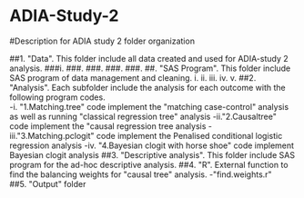 # ADIA-Study-2
#Description for ADIA study 2 folder organization 

##1. "Data".  This folder include all data created and used for ADIA-study 2 analysis.
###i. 
###.
###.
###.
###.
##. "SAS Program". This folder include SAS program of data management and cleaning.
    i.
    ii.
    iii.
    iv.
    v.
##2. "Analysis". Each subfolder include the analysis for each outcome with the following program codes.   
-i. "1.Matching.tree" code implement the "matching case-control" analysis as well as running "classical regression tree" analysis
-ii."2.Causaltree" code implement the "causal regression tree analysis
-iii."3.Matching.pclogit" code implement the Penalised conditional logistic regression analysis
-iv.	"4.Bayesian clogit with horse shoe" code implement Bayesian clogit analysis
##3. "Descriptive analysis". This folder include SAS program for the ad-hoc descriptive analysis.
##4. "R".  External function to find the balancing weights for "causal tree" analysis.
   -"find.weights.r"  
##5. "Output" folder
